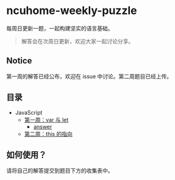 # ncuhome-weekly-puzzle

每周日更新一题，一起构建坚实的语言基础。

> 解答会在次周日更新，欢迎大家一起讨论分享。

## Notice

第一周的解答已经公布，欢迎在 issue 中讨论。第二周题目已经上传。

## 目录

+ JavaScript
  + [第一周：var 与 let](docs/puzzles/w1.md)
    + [answer](docs/answers/w1.md)
  + [第二周：this 的指向](docs/puzzles/w2.md)

## 如何使用？

请将自己的解答提交到题目下方的收集表中。
